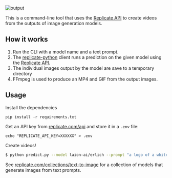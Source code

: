 ![output](https://user-images.githubusercontent.com/2289/170425350-48b08e54-8eff-4a31-9062-a4b023b1ca07.gif)

This is a command-line tool that uses the [Replicate API](https://replicate.com/api) to create videos from the outputs of image generation models.

## How it works

1. Run the CLI with a model name and a text prompt.
1. The [replicate-python](https://github.com/replicate/replication) client runs a prediction on the given model using the [Replicate API](https://replicate.com/api).
1. The individual images output by the model are save to a temporary directory
1. FFmpeg is used to produce an MP4 and GIF from the output images.

## Usage

Install the dependencies

```
pip install -r requirements.txt
```

Get an API key from [replicate.com/api](https://replicate.com/api) and store it in a `.env` file:

```
echo "REPLICATE_API_KEY=XXXXXX" > .env
```

Create videos!

```sh
$ python predict.py --model laion-ai/erlich --prompt "a logo of a white cat curled up into a ball, sleeping on a blue rug"
```

See [replicate.com/collections/text-to-image](https://replicate.com/collections/text-to-image) for a collection of models that generate images from text prompts.
